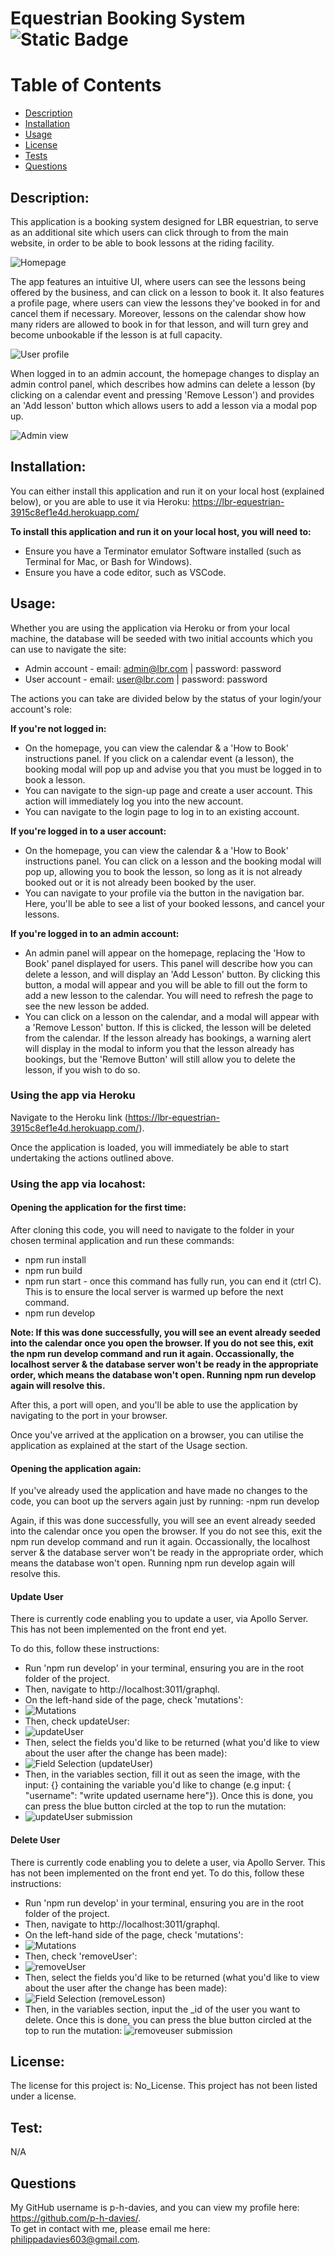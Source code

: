 # Equestrian Booking System ![Static Badge](https://img.shields.io/badge/License:-No_License-green:badgeContent)

# Table of Contents
- [Description](#description)
- [Installation](#installation)
- [Usage](#usage)
- [License](#license)
- [Tests](#test)
- [Questions](#questions)

## Description:
This application is a booking system designed for LBR equestrian, to serve as an additional site which users can click through to from the main website, in order to be able to book lessons at the riding facility.

![Homepage](image-7.png)

The app features an intuitive UI, where users can see the lessons being offered by the business, and can click on a lesson to book it. It also features a profile page, where users can view the lessons they've booked in for and cancel them if necessary. Moreover, lessons on the calendar show how many riders are allowed to book in for that lesson, and will turn grey and become unbookable if the lesson is at full capacity. 

![User profile](image-9.png)

When logged in to an admin account, the homepage changes to display an admin control panel, which describes how admins can delete a lesson (by clicking on a calendar event and pressing 'Remove Lesson') and provides an 'Add lesson' button which allows users to add a lesson via a modal pop up.

![Admin view](image-8.png)
 

## Installation:

You can either install this application and run it on your local host (explained below), or you are able to use it via Heroku: https://lbr-equestrian-3915c8ef1e4d.herokuapp.com/

**To install this application and run it on your local host, you will need to:**
- Ensure you have a Terminator emulator Software installed (such as Terminal for Mac, or Bash for Windows). 
- Ensure you have a code editor, such as VSCode.


## Usage:

Whether you are using the application via Heroku or from your local machine, the database will be seeded with two initial accounts which you can use to navigate the site:

- Admin account - email: admin@lbr.com | password: password
- User account - email: user@lbr.com | password: password


The actions you can take are divided below by the status of your login/your account's role:

**If you're not logged in:**
- On the homepage, you can view the calendar & a 'How to Book' instructions panel. If you click on a calendar event (a lesson), the booking modal will pop up and advise you that you must be logged in to book a lesson.
- You can navigate to the sign-up page and create a user account. This action will immediately log you into the new account.
- You can navigate to the login page to log in to an existing account.

**If you're logged in to a user account:**
- On the homepage, you can view the calendar & a 'How to Book' instructions panel. You can click on a lesson and the booking modal will pop up, allowing you to book the lesson, so long as it is not already booked out or it is not already been booked by the user.
- You can navigate to your profile via the button in the navigation bar. Here, you'll be able to see a list of your booked lessons, and cancel your lessons.

**If you're logged in to an admin account:**
- An admin panel will appear on the homepage, replacing the 'How to Book' panel displayed for users. This panel will describe how you can delete a lesson, and will display an 'Add Lesson' button. By clicking this button, a modal will appear and you will be able to fill out the form to add a new lesson to the calendar. You will need to refresh the page to see the new lesson be added.
- You can click on a lesson on the calendar, and a modal will appear with a 'Remove Lesson' button. If this is clicked, the lesson will be deleted from the calendar. If the lesson already has bookings, a warning alert will display in the modal to inform you that the lesson already has bookings, but the 'Remove Button' will still allow you to delete the lesson, if you wish to do so.


### Using the app via Heroku

Navigate to the Heroku link (https://lbr-equestrian-3915c8ef1e4d.herokuapp.com/). 

Once the application is loaded, you will immediately be able to start undertaking the actions outlined above.


### Using the app via locahost:

#### Opening the application for the first time: 

After cloning this code, you will need to navigate to the folder in your chosen terminal application and run these commands:
- npm run install
- npm run build
- npm run start - once this command has fully run, you can end it (ctrl C). This is to ensure the local server is warmed up before the next command.
- npm run develop

**Note: If this was done successfully, you will see an event already seeded into the calendar once you open the browser. If you do not see this, exit the npm run develop command and run it again. Occassionally, the localhost server & the database server won't be ready in the appropriate order, which means the database won't open. Running npm run develop again will resolve this.**

After this, a port will open, and you'll be able to use the application by navigating to the port in your browser. 

Once you've arrived at the application on a browser, you can utilise the application as explained at the start of the Usage section.


#### Opening the application again:

If you've already used the application and have made no changes to the code, you can boot up the servers again just by running:
-npm run develop

Again, if this was done successfully, you will see an event already seeded into the calendar once you open the browser. If you do not see this, exit the npm run develop command and run it again. Occassionally, the localhost server & the database server won't be ready in the appropriate order, which means the database won't open. Running npm run develop again will resolve this. 

#### Update User

There is currently code enabling you to update a user, via Apollo Server. This has not been implemented on the front end yet. 

To do this, follow these instructions:

- Run 'npm run develop' in your terminal, ensuring you are in the root folder of the project.
- Then, navigate to http://localhost:3011/graphql.
- On the left-hand side of the page, check 'mutations': 
- ![Mutations](image.png)
- Then, check updateUser:
- ![updateUser](image-1.png)
- Then, select the fields you'd like to be returned (what you'd like to view about the user after the change has been made):
- ![Field Selection (updateUser)](image-2.png)
- Then, in the variables section, fill it out as seen the image, with the input: {} containing the variable you'd like to change (e.g input: { "username": "write updated username here"}). Once this is done, you can press the blue button circled at the top to run the mutation:
- ![updateUser submission](image-3.png)

#### Delete User

There is currently code enabling you to delete a user, via Apollo Server. This has not been implemented on the front end yet.
To do this, follow these instructions:

- Run 'npm run develop' in your terminal, ensuring you are in the root folder of the project.
- Then, navigate to http://localhost:3011/graphql.
- On the left-hand side of the page, check 'mutations': 
- ![Mutations](image.png)
- Then, check 'removeUser':
- ![removeUser](image-4.png)
- Then, select the fields you'd like to be returned (what you'd like to view about the user after the change has been made):
- ![Field Selection (removeLesson)](image-5.png)
- Then, in the variables section, input the _id of the user you want to delete. Once this is done, you can press the blue button circled at the top to run the mutation:
![removeuser submission](image-6.png)

## License:
The license for this project is: No_License.
This project has not been listed under a license.

## Test:
N/A

## Questions
My GitHub username is p-h-davies, and you can view my profile here: https://github.com/p-h-davies/.
<br>
To get in contact with me, please email me here: philippadavies603@gmail.com.

